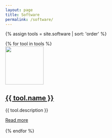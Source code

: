 ```yaml
---
layout: page
title: Software
permalink: /software/
---
```


{% assign tools = site.software | sort: 'order' %}

<div class="row">
  {% for tool in tools %}
    <div class="col-md-4 col-lg-4 col-sm-6 col-xs-12">
      <a href="{{ tool.name }}"><img class="aligncenter" src="{{ tool.image }}" style="height: 120px;"/></a>
      <h2><a href="{{ tool.name }}">{{ tool.name }}</a></h2>
      <p>{{ tool.description }}</p>
      <a href="{{ tool.name }}">Read more</a>
      <br/><br/>
    </div>
  {% endfor %}
</div>


